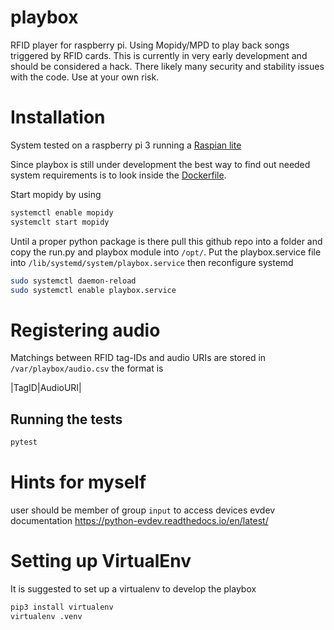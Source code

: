 # playbox
RFID player for raspberry pi. Using Mopidy/MPD to play back songs triggered by RFID cards. This is currently in very early development and should be considered a hack. There likely many security and stability issues with the code. Use at your own risk. 

# Installation

System tested on a raspberry pi 3 running a [Raspian lite](https://www.raspberrypi.org/downloads/raspbian/)

Since playbox is still under development the best way to find out needed system requirements is to look inside the [Dockerfile](Dockerfile). 

Start mopidy by using 
```bash 
systemctl enable mopidy
systemclt start mopidy
```

Until a proper python package is there pull this github repo into a folder and copy the run.py and playbox module into `/opt/`. Put the playbox.service file into `/lib/systemd/system/playbox.service` 
then reconfigure systemd

```bash
sudo systemctl daemon-reload
sudo systemctl enable playbox.service
```

# Registering audio

Matchings between RFID tag-IDs and audio URIs are stored in `/var/playbox/audio.csv` the format is 

|TagID|AudioURI|

## Running the tests

```bash
pytest
```

# Hints for myself
user should be member of group `input` to access devices
evdev documentation
https://python-evdev.readthedocs.io/en/latest/

# Setting up VirtualEnv

It is suggested to set up a virtualenv to develop the playbox

```bash
pip3 install virtualenv
virtualenv .venv
```
